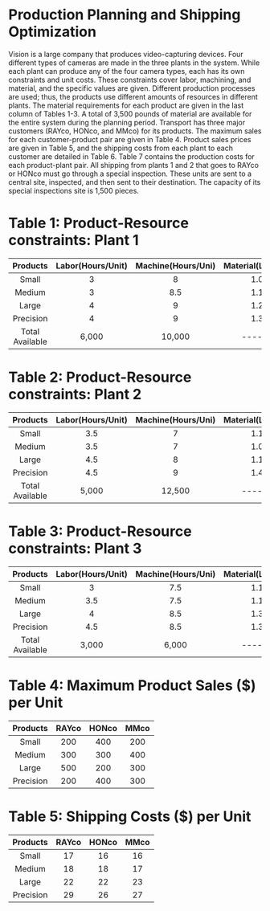 # Production Planning and Shipping Optimization

Vision is a large company that produces video-capturing devices. Four different types of cameras are made in the three plants in the system. While each plant can produce any of the four camera types, each has its own constraints and unit costs. These constraints cover labor, machining, and material, and the specific values are given. Different production processes are used; thus, the products use different amounts of resources in different plants. The material requirements for each product are given in the last column of Tables 1-3. A total of 3,500 pounds of material are available for the entire system during the planning period. Transport has three major customers (RAYco, HONco, and MMco) for its products. The maximum sales for each customer-product pair are given in Table 4. Product sales prices are given in Table 5, and the shipping costs from each plant to each customer are detailed in Table 6. Table 7 contains the production costs for each product-plant pair. All shipping from plants 1 and 2 that goes to RAYco or HONco must go through a special inspection. These units are sent to a central site, inspected, and then sent to their destination. The capacity of its special inspections site is 1,500 pieces.

# Table 1: Product-Resource constraints: Plant 1
| Products | Labor(Hours/Unit) | Machine(Hours/Uni) | Material(Lb/Unit) |
| :--------------: |:-----:| :-----:|:-----:|
| Small |	3	| 8	| 1.0 |
| Medium	| 3 |	8.5 |	1.1 |
| Large |	4 |	9 |	1.2 |
| Precision |	4 |	9 |	1.3 |
| Total Available |	6,000 |	10,000 |	------ |

# Table 2: Product-Resource constraints: Plant 2
| Products | Labor(Hours/Unit) | Machine(Hours/Uni) | Material(Lb/Unit) |
| :--------------: |:-----:| :-----:|:-----:|
| Small |	3.5	| 7	| 1.1 |
| Medium	| 3.5 |	7 |	1.0 |
| Large |	4.5 |	8 |	1.1 |
| Precision |	4.5 |	9 |	1.4 |
| Total Available |	5,000 |	12,500 |	------ |

# Table 3: Product-Resource constraints: Plant 3
| Products | Labor(Hours/Unit) | Machine(Hours/Uni) | Material(Lb/Unit) |
| :--------------: |:-----:| :-----:|:-----:|
| Small |	3	| 7.5	| 1.1 |
| Medium	| 3.5 |	7.5 |	1.1 |
| Large |	4 |	8.5 |	1.3 |
| Precision |	4.5 |	8.5 |	1.3 |
| Total Available |	3,000 |	6,000 |	------ |

# Table 4: Maximum Product Sales ($) per Unit
| Products | RAYco | HONco | MMco |
| :--------------: |:-----:| :-----:|:-----:|
| Small |	200	| 400	| 200 |
| Medium |	300	| 300	| 400 |
| Large |	500	| 200	| 300 |
| Precision |	200	| 400	| 300 |

# Table 5: Shipping Costs ($) per Unit
| Products | RAYco | HONco | MMco |
| :--------------: |:-----:| :-----:|:-----:|
| Small |	17	| 16	| 16 |
| Medium |	18	| 18	| 17 |
| Large |	22	| 22	| 23 |
| Precision |	29	| 26	| 27 |



